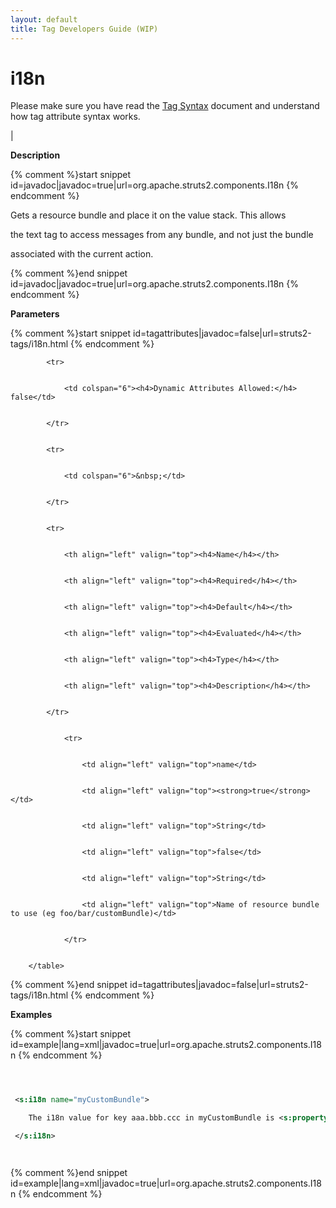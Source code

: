 ```yaml
---
layout: default
title: Tag Developers Guide (WIP)
---
```


# i18n


Please make sure you have read the [Tag Syntax](#PAGE_13927) document and understand how tag attribute syntax works.

| 

__Description__



{% comment %}start snippet id=javadoc|javadoc=true|url=org.apache.struts2.components.I18n {% endcomment %}
<p>
 Gets a resource bundle and place it on the value stack. This allows
 the text tag to access messages from any bundle, and not just the bundle
 associated with the current action.
</p>
{% comment %}end snippet id=javadoc|javadoc=true|url=org.apache.struts2.components.I18n {% endcomment %}

__Parameters__



{% comment %}start snippet id=tagattributes|javadoc=false|url=struts2-tags/i18n.html {% endcomment %}
<p>		<table width="100%">
			<tr>
				<td colspan="6"><h4>Dynamic Attributes Allowed:</h4> false</td>
			</tr>
			<tr>
				<td colspan="6">&nbsp;</td>
			</tr>
			<tr>
				<th align="left" valign="top"><h4>Name</h4></th>
				<th align="left" valign="top"><h4>Required</h4></th>
				<th align="left" valign="top"><h4>Default</h4></th>
				<th align="left" valign="top"><h4>Evaluated</h4></th>
				<th align="left" valign="top"><h4>Type</h4></th>
				<th align="left" valign="top"><h4>Description</h4></th>
			</tr>
				<tr>
					<td align="left" valign="top">name</td>
					<td align="left" valign="top"><strong>true</strong></td>
					<td align="left" valign="top">String</td>
					<td align="left" valign="top">false</td>
					<td align="left" valign="top">String</td>
					<td align="left" valign="top">Name of resource bundle to use (eg foo/bar/customBundle)</td>
				</tr>
		</table></p>
{% comment %}end snippet id=tagattributes|javadoc=false|url=struts2-tags/i18n.html {% endcomment %}

__Examples__



{% comment %}start snippet id=example|lang=xml|javadoc=true|url=org.apache.struts2.components.I18n {% endcomment %}

```xml

 <s:i18n name="myCustomBundle">
    The i18n value for key aaa.bbb.ccc in myCustomBundle is <s:property value="text('aaa.bbb.ccc')" />
 </s:i18n>

```

{% comment %}end snippet id=example|lang=xml|javadoc=true|url=org.apache.struts2.components.I18n {% endcomment %}

